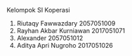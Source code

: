 Kelompok SI Koperasi
1. Riutaqy Fawwazdary 2057051009
2. Rayhan Akbar Kurniawan 2017051071
3. Alexander 2057051012
4. Aditya Apri Nugroho 2017051026
